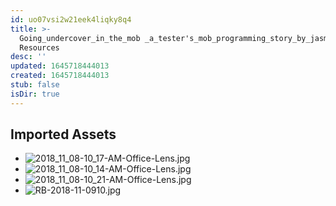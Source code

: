 ```yaml
---
id: uo07vsi2w21eek4liqky8q4
title: >-
  Going_undercover_in_the_mob _a_tester's_mob_programming_story_by_jasmin_smith
  Resources
desc: ''
updated: 1645718444013
created: 1645718444013
stub: false
isDir: true
---
```

## Imported Assets
- ![2018_11_08-10_17-AM-Office-Lens.jpg](/assets/2018_11_08-10_17-am-office-lens-r8uz5zp6vvbr.jpg)
- ![2018_11_08-10_14-AM-Office-Lens.jpg](/assets/2018_11_08-10_14-am-office-lens-kea6d2lu82lf.jpg)
- ![2018_11_08-10_21-AM-Office-Lens.jpg](/assets/2018_11_08-10_21-am-office-lens-ceoiwo6ixdk0.jpg)
- ![RB-2018-11-0910.jpg](/assets/rb-2018-11-0910-jeju9cf2ftti.jpg)
